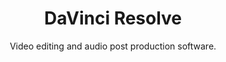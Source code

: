 ---
title: "DaVinci Resolve"
subtitle: "Video editing and audio post production software."
external_url: https://www.blackmagicdesign.com/products/davinciresolve
logo: 'https://www.blackmagicdesign.com/favicon.ico'
categories: [resources]
sitemap: false
---